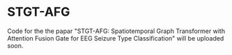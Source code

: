 # STGT-AFG
Code for the the papar "STGT-AFG: Spatiotemporal Graph Transformer with Attention Fusion Gate for EEG Seizure Type Classification" will be uploaded soon.
